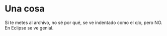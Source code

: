 # Una cosa
Si te metes al archivo, no sé por qué, se ve indentado como el qlo, pero NO. En Eclipse se ve genial.
